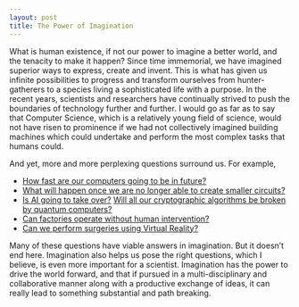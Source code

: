 ```yaml
---
layout: post
title: The Power of Imagination
---
```


What is human existence, if not our power to imagine a better world, and the tenacity to make it happen? Since time immemorial, we have imagined superior ways to express, create and invent. This is what has given us infinite possibilities to progress and transform ourselves from hunter-gatherers to a species living a sophisticated life with a purpose.
In the recent years, scientists and researchers have continually strived to push the boundaries of technology further and further. I would go as far as to say that Computer Science, which is a relatively young field of science, would not have risen to prominence if we had not collectively imagined building machines which could undertake and perform the most complex tasks that humans could.

And yet, more and more perplexing questions surround us. For example,
* [How fast are our computers going to be in future?](https://www.scientificamerican.com/article/computers-are-becoming-fa/) 
* [What will happen once we are no longer able to create smaller circuits?](https://www.technologyreview.com/s/601441/moores-law-is-dead-now-what/)
* [Is AI going to take over?](https://www.forbes.com/sites/shephyken/2017/12/17/will-ai-take-over-the-world/) [Will all our cryptographic algorithms be broken by quantum computers?](https://www.raconteur.net/technology/five-ways-quantum-computing-will-change-cybersecurity-forever) 
* [Can factories operate without human intervention?](https://www2.deloitte.com/insights/us/en/focus/industry-4-0/smart-factory-connected-manufacturing.html) 
* [Can we perform surgeries using Virtual Reality?](https://www.vrs.org.uk/virtual-reality-healthcare/surgery.html) 

Many of these questions have viable answers in imagination. But it doesn’t end here. Imagination also helps us pose the right questions, which I believe, is even more important for a scientist. Imagination has the power to drive the world forward, and that if pursued in a multi-disciplinary and collaborative manner along with a productive exchange of ideas, it can really lead to something substantial and path breaking.